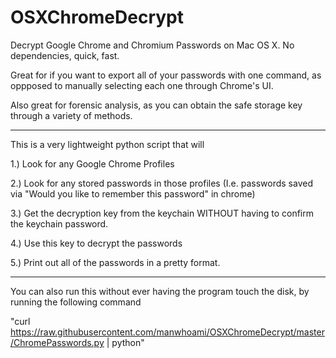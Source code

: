# OSXChromeDecrypt
Decrypt Google Chrome and Chromium Passwords on Mac OS X. No dependencies, quick, fast.

Great for if you want to export all of your passwords with one command, as oppposed to manually selecting each one through Chrome's UI.

Also great for forensic analysis, as you can obtain the safe storage key through a variety of methods.
____
This is a very lightweight python script that will

1.) Look for any Google Chrome Profiles
  
2.) Look for any stored passwords in those profiles (I.e. passwords saved via "Would you like to remember this password" in       chrome)
  
3.) Get the decryption key from the keychain WITHOUT having to confirm the keychain password.
  
4.) Use this key to decrypt the passwords
  
5.) Print out all of the passwords in a pretty format.
  
____

You can also run this without ever having the program touch the disk, by running the following command 

"curl https://raw.githubusercontent.com/manwhoami/OSXChromeDecrypt/master/ChromePasswords.py | python" 
